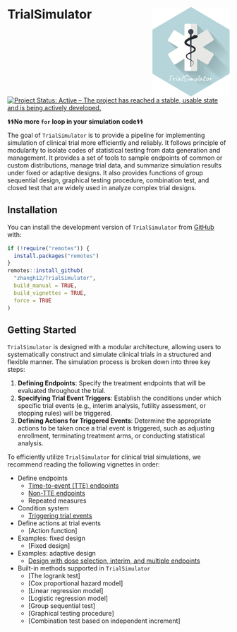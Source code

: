 
# TrialSimulator <img src="man/figures/logo.png" align="right" width="175" />

<!-- badges: start -->
[![Project Status: Active – The project has reached a stable, usable
state and is being actively
developed.](https://www.repostatus.org/badges/latest/active.svg)](https://www.repostatus.org/#active)
<!-- badges: end -->

**&#x2695;&#x2695;No more `for` loop in your simulation code&#x2695;&#x2695;**

The goal of `TrialSimulator` is to provide a pipeline for implementing simulation of clinical trial more efficiently and reliably. 
It follows principle of modularity to isolate codes of statistical testing from data generation and management. 
It provides a set of tools to sample endpoints of common or custom distributions, manage trial data, and summarize simulation results under fixed or adaptive designs. 
It also provides functions of group sequential design, graphical testing procedure, combination test, and closed test that are widely used in analyze complex trial designs. 

## Installation

You can install the development version of `TrialSimulator` from [GitHub](https://github.com/) with:

``` r
if (!require("remotes")) {
  install.packages("remotes")
}
remotes::install_github(
  "zhangh12/TrialSimulator", 
  build_manual = TRUE, 
  build_vignettes = TRUE, 
  force = TRUE
)
```

## Getting Started

`TrialSimulator` is designed with a modular architecture, allowing users to systematically construct and simulate clinical trials in a structured and flexible manner. The simulation process is broken down into three key steps:

1. **Defining Endpoints**: Specify the treatment endpoints that will be evaluated throughout the trial.
2. **Specifying Trial Event Triggers**: Establish the conditions under which specific trial events (e.g., interim analysis, futility assessment, or stopping rules) will be triggered.
3. **Defining Actions for Triggered Events**: Determine the appropriate actions to be taken once a trial event is triggered, such as adjusting enrollment, terminating treatment arms, or conducting statistical analysis.

To efficiently utilize `TrialSimulator` for clinical trial simulations, we recommend reading the following vignettes in order:

- Define endpoints
  - [Time-to-event (TTE) endpoints](https://zhangh12.github.io/TrialSimulator/articles/defineTimeToEventEndpoints.html)
  - [Non-TTE endpoints](https://zhangh12.github.io/TrialSimulator/articles/defineNonTimeToEventEndpoints.html)
  - Repeated measures
- Condition system
  - [Triggering trial events](https://zhangh12.github.io/TrialSimulator/articles/conditionSystem.html)
- Define actions at trial events
  - [Action function]
- Examples: fixed design
  - [Fixed design]
- Examples: adaptive design
  - [Design with dose selection, interim, and multiple endpoints](https://zhangh12.github.io/TrialSimulator/articles/adaptiveDesign.html)
- Built-in methods supported in `TrialSimulator`
  - [The logrank test]
  - [Cox proportional hazard model]
  - [Linear regression model]
  - [Logistic regression model]
  - [Group sequential test]
  - [Graphical testing procedure]
  - [Combination test based on independent increment]





